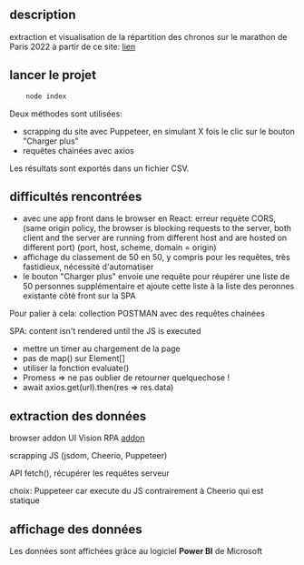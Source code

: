 ## description

extraction et visualisation de la répartition des chronos sur le marathon de Paris 2022 à partir de ce site: [lien](https://resultscui.active.com/events/SchneiderElectricMarathondeParis2022)

## lancer le projet

```sh
    node index
```

Deux méthodes sont utilisées:

- scrapping du site avec Puppeteer, en simulant X fois le clic sur le bouton "Charger plus"
- requêtes chainées avec axios

Les résultats sont exportés dans un fichier CSV.

## difficultés rencontrées

- avec une app front dans le browser en React: erreur requète CORS,
  (same origin policy, the browser is blocking requests to the server, both client and the server are running from different host and are hosted on different port) (port, host, scheme, domain = origin)
- affichage du classement de 50 en 50, y compris pour les requêtes, très fastidieux, nécessité d'automatiser
- le bouton "Charger plus" envoie une requête pour réupérer une liste de 50 personnes supplémentaire et ajoute cette liste à la liste des peronnes existante côté front sur la SPA

Pour palier à cela: collection POSTMAN avec des requêtes chainées

SPA: content isn't rendered until the JS is executed

- mettre un timer au chargement de la page
- pas de map() sur Element[]
- utiliser la fonction evaluate()
- Promess => ne pas oublier de retourner quelquechose !
- await axios.get(url).then(res => res.data)

## extraction des données

browser addon UI Vision RPA [addon](https://chrome.google.com/webstore/detail/uivision-rpa/gcbalfbdmfieckjlnblleoemohcganoc)

scrapping JS (jsdom, Cheerio, Puppeteer)

API fetch(), récupérer les requêtes serveur

choix: Puppeteer car execute du JS contrairement à Cheerio qui est statique

## affichage des données

Les données sont affichées grâce au logiciel **Power BI** de Microsoft
